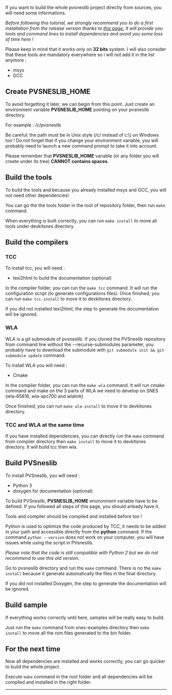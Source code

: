 If you want to build the whole pvsneslib project directly from sources, you will need some informations.

_Before following this tutorial, we strongly recommend you to do a first installation from the release version thanks to [this page.](https://github.com/alekmaul/pvsneslib/wiki/Installation)_
_It will provide you tools and command lines to install dependencies and avoid you some loss of time here !_

Please keep in mind that it works only on **32 bits** system.
I will also consider that these tools are mandatory everywhere so i will not add it in the list anymore :

  * msys
  * GCC

## Create PVSNESLIB_HOME

To avoid forgetting it later, we can begin from this point. Just create an environment variable **PVSNESLIB_HOME**
pointing on your pvsneslib directory.

For example : /c/pvsneslib

Be careful: the path must be in Unix style (/c/ instead of c:\\) on Windows too !
Do not forget that if you change your environment variable, you will probably need to launch a new command prompt
to take it into account.

Please remember that **PVSNESLIB_HOME** variable (or any folder you will create under its tree) **CANNOT contains spaces**.

## Build the tools

To build the tools and because you already installed msys and GCC, you will not need other dependencies!

You can go the the tools folder in the root of repository folder, then run `make` command.

When everything is built correctly, you can run `make install` to move all tools under devkitsnes directory.

## Build the compilers

### TCC

To install tcc, you will need :

 * texi2html to build the documentation (optional)

In the compiler folder, you can run the `make tcc` command. It will run the configuration script (to generate configurations files).
Once finished, you can run `make tcc-install` to move it to devkitsnes directory.

If you did not installed texi2html, the step to generate the documentation will be ignored.

### WLA

WLA is a git submodule of pvsneslib. If you cloned the PVSneslib repository from command line without the --recurse-submodules parameter, you probably have to download the submodule with `git submodule init && git submodule update` command.

To install WLA you will need :

* Cmake

In the compiler folder, you can run the `make wla` command.
It will run cmake command and make on the 3 parts of WLA we need to develop on SNES (wla-65816, wla-spc700 and wlalink)

Once finished, you can run `make wla-install` to move it to devkitsnes directory.


### TCC and WLA at the same time

If you have installed dependencies, you can directly run the `make` command from compiler directory then `make install` to move it to devkitsnes directory.
It will build tcc then wla.


## Build PVSneslib

To install PVSneslib, you will need :

 * Python 3
 * doxygen for documentation (optional)

To build PVSneslib, **PVSNESLIB_HOME** environment variable have to be defined. If you followed all steps of this page, you should arleady have it.

Tools and compiler should be compiled and installed before too !

Python is used to optimize the code produced by TCC, it needs to be added in your path and accessible directly from the **python** command.
If the command `python --version` does not work on your computer, you will have issues while using the script in PVsneslib.

_Please note that the code is still compatible with Python 2 but we do not recommend to use this old version._

Go to pvsneslib directory and run the `make` command. There is no the `make install` because it generate automatically the files in the final directory.

If you did not installed Doxygen, the step to generate the documentation will be ignored.


## Build sample

If everything works correctly until here, samples will be really easy to build.

Just run the `make` command from snes-examples directory then `make install` to move all the rom files generated to the bin folder.

## For the next time

Now all dependencies are installed and works correctly, you can go quicker to build the whole project.

Execute `make` command in the root folder and all dependencies will be compiled and installed in the right folder.

****